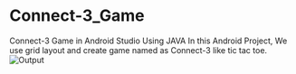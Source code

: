 # Connect-3_Game
Connect-3 Game in Android Studio Using JAVA
In this Android Project, We use grid layout and create game named as Connect-3 like tic tac toe.
![Output](https://user-images.githubusercontent.com/64846304/129665517-3c2df86b-d5a6-479c-b53c-ecb057d8172c.gif)
